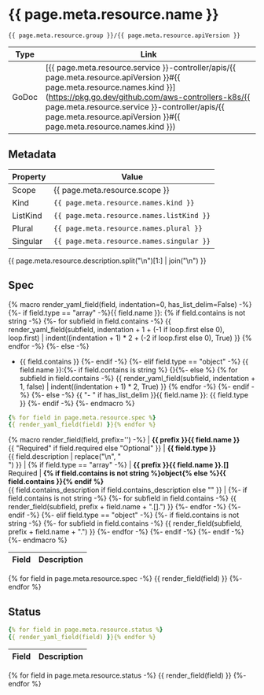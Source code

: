 # {{ page.meta.resource.name }}
`{{ page.meta.resource.group }}/{{ page.meta.resource.apiVersion }}`

Type|Link
----|----
GoDoc|[{{ page.meta.resource.service }}-controller/apis/{{ page.meta.resource.apiVersion }}#{{ page.meta.resource.names.kind }}](https://pkg.go.dev/github.com/aws-controllers-k8s/{{ page.meta.resource.service }}-controller/apis/{{ page.meta.resource.apiVersion }}#{{ page.meta.resource.names.kind }})

## Metadata

Property|Value
--------|-----
Scope|{{ page.meta.resource.scope }}
Kind|`{{ page.meta.resource.names.kind }}`
ListKind|`{{ page.meta.resource.names.listKind }}`
Plural|`{{ page.meta.resource.names.plural }}`
Singular|`{{ page.meta.resource.names.singular }}`

{{ page.meta.resource.description.split("\n")[1:] | join("\n") }}

## Spec

{% macro render_yaml_field(field, indentation=0, has_list_delim=False) -%}
{%- if field.type == "array" -%}{{ field.name }}:
{% if field.contains is not string -%}
{%- for subfield in field.contains -%}
{{ render_yaml_field(subfield, indentation + 1 + (-1 if loop.first else 0), loop.first) | indent((indentation + 1) * 2 + (-2 if loop.first else 0), True) }}
{% endfor -%}
{%- else -%}
- {{ field.contains }}
{%- endif -%}
{%- elif field.type == "object" -%}
{{ field.name }}:{%- if field.contains is string %} {}{%- else %}
{% for subfield in field.contains -%}
{{ render_yaml_field(subfield, indentation + 1, false) | indent((indentation + 1) * 2, True) }}
{% endfor -%}
{%- endif -%}
{%- else -%}
{{ "- " if has_list_delim }}{{ field.name }}: {{ field.type }}
{%- endif -%}
{%- endmacro %}

```yaml
{% for field in page.meta.resource.spec %}
{{ render_yaml_field(field) }}{% endfor %}
```

{% macro render_field(field, prefix='') -%}
| **{{ prefix }}{{ field.name }}**<br/>{{ "Required" if field.required else "Optional" }} | **{{ field.type }}**<br/>{{ field.description | replace("\n", "<br/>") }} |
{% if field.type == "array" -%}
| **{{ prefix }}{{ field.name }}.[]**<br/>Required | **{% if field.contains is not string %}object{% else %}{{ field.contains }}{% endif %}**<br/>{{ field.contains_description if field.contains_description else "" }} |
    {%- if field.contains is not string -%}
        {%- for subfield in field.contains -%}
            {{ render_field(subfield, prefix + field.name + ".[].") }}
        {%- endfor -%}
    {%- endif -%}
{%- elif field.type == "object" -%}
    {%- if field.contains is not string -%}
        {%- for subfield in field.contains -%}
            {{ render_field(subfield, prefix + field.name + ".") }}
        {%- endfor -%}
    {%- endif -%}
{%- endif -%}
{%- endmacro %}


| Field | Description |
| ----- | ----------- |
{% for field in page.meta.resource.spec -%}
    {{ render_field(field) }}
{%- endfor %}

## Status

```yaml
{% for field in page.meta.resource.status %}
{{ render_yaml_field(field) }}{% endfor %}
```

| Field | Description |
| ----- | ----------- |
{% for field in page.meta.resource.status -%}
    {{ render_field(field) }}
{%- endfor %}